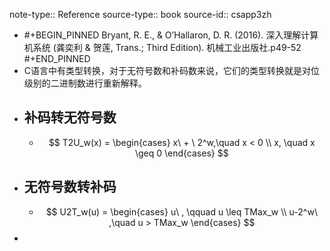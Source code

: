 note-type:: Reference
source-type:: book
source-id:: csapp3zh

- #+BEGIN_PINNED
  Bryant, R. E., & O’Hallaron, D. R. (2016). 深入理解计算机系统 (龚奕利 & 贺莲, Trans.; Third Edition). 机械工业出版社.p49-52
  #+END_PINNED
- C语言中有类型转换，对于无符号数和补码数来说，它们的类型转换就是对位级别的二进制数进行重新解释。
- ## 补码转无符号数
	- $$
	  T2U_w(x) =
	  \begin{cases}
	  x\ + \ 2^w,\quad x < 0 \\
	  x, \quad x \geq 0
	  \end{cases}
	  $$
- ## 无符号数转补码
	- $$
	  U2T_w(u) =
	  \begin{cases}
	  u\ ,  \qquad u \leq TMax_w \\
	  u-2^w\ ,\quad u > TMax_w
	  \end{cases}
	  $$
-